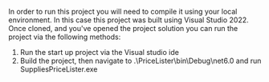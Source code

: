 In order to run this project you will need to compile it using your local environment.
In this case this project was built using Visual Studio 2022.
Once cloned, and you've opened the project solution you can run the project via the following methods:
1) Run the start up project via the Visual studio ide
2) Build the project, then navigate to .\PriceLister\bin\Debug\net6.0 and run SuppliesPriceLister.exe
